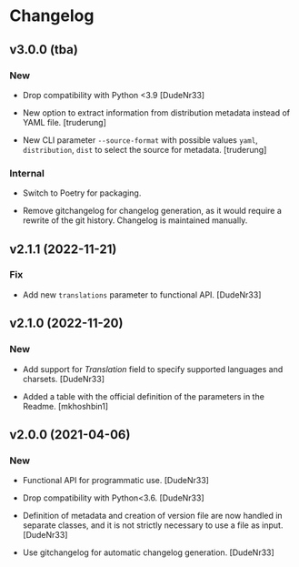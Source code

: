 # Changelog

## v3.0.0 (tba)

### New

* Drop compatibility with Python <3.9 [DudeNr33]

* New option to extract information from distribution metadata instead of YAML file. [truderung]

* New CLI parameter `--source-format` with possible values `yaml`, `distribution`, `dist` to select the source for metadata. [truderung]

### Internal

* Switch to Poetry for packaging.

* Remove gitchangelog for changelog generation, as it would require a rewrite of the git history. Changelog is maintained manually.

## v2.1.1 (2022-11-21)

### Fix

* Add new `translations` parameter to functional API. [DudeNr33]

## v2.1.0 (2022-11-20)

### New

* Add support for *Translation* field to specify supported languages and charsets. [DudeNr33]

* Added a table with the official definition of the parameters in the Readme. [mkhoshbin1]

## v2.0.0 (2021-04-06)

### New

* Functional API for programmatic use. [DudeNr33]

* Drop compatibility with Python<3.6. [DudeNr33]

* Definition of metadata and creation of version file are now handled in separate classes, and it is not strictly necessary to use a file as input. [DudeNr33]

* Use gitchangelog for automatic changelog generation. [DudeNr33]
